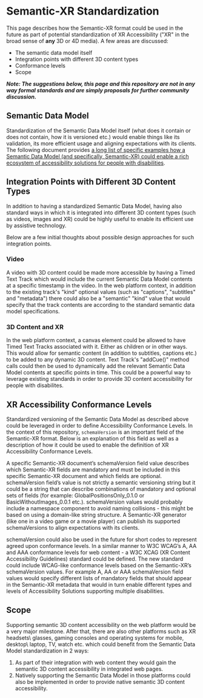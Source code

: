 # Semantic-XR Standardization

This page describes how the Semantic-XR format could be used in the future as part of potential standardization of XR Accessibility ("XR" in the broad sense of **any** 3D or 4D media). A few areas are discussed:
* The semantic data model itself
* Integration points with different 3D content types
* Conformance levels
* Scope


**_Note: The suggestions below, this page and this repository are not in any way formal standards and are simply proposals for further community discussion._**

## Semantic Data Model
Standardization of the Semantic Data Model itself (what does it contain or does not contain, how it is versioned etc.) would enable things like its validation, its more efficient usage and aligning expectations with its clients. The following document provides [a long list of specific examples how a Semantic Data Model (and specifically, Semantic-XR) could enable a rich ecosystem of accessibility solutions for people with disabilities](/Documents/semanticXrForExistingAccessibilitySolutionsAndRequirements.md).

## Integration Points with Different 3D Content Types
In addition to having a standardized Semantic Data Model, having also standard ways in which it is integrated into different 3D content types (such as videos, images and XR) could be highly useful to enable its efficient use by assistive technology.

Below are a few initial thoughts about possible design approaches for such integration points.
### Video
A video with 3D content could be made more accessible by having a Timed Text Track which would include the current Semantic Data Model contents at a specific timestamp in the video. In the web platform context, in addition to the existing track's "kind" optional values (such as "captions", "subtitles" and "metadata") there could also be a "semantic" "kind" value that would specify that the track contents are according to the standard semantic data model specifications.
### 3D Content and XR
In the web platform context, a canvas element could be allowed to have Timed Text Tracks associated with it. Either as children or in other ways. This would allow for semantic content (in addition to subtitles, captions etc.) to be added to any dynamic 3D content. Text Track's "addCue()" method calls could then be used to dynamically add the relevant Semantic Data Model contents at specific points in time. This could be a powerful way to leverage existing standards in order to provide 3D content accessibility for people with disabilites.

## XR Accessibility Conformance Levels
Standardized versioning of the Semantic Data Model as described above could be leveraged in order to define Accessibility Conformance Levels. In the context of this repository, `schemaVersion` is an important field of the Semantic-XR format. Below is an explanation of this field as well as a description of how it could be used to enable the definition of XR Accessibility Conformance Levels.

A specific Semantic-XR document’s schemaVersion field value describes which Semantic-XR fields are mandatory and must be included in this specific Semantic-XR document and which fields are optional. schemaVersion field’s value is not strictly a semantic versioning string but it could be a string that can describe combinations of mandatory and optional sets of fields (for example: GlobalPositionsOnly_0.1.0 or BasicWithoutImages_0.0.1 etc.). schemaVersion values would probably include a namespace component to avoid naming collisions - this might be based on using a domain-like string structure. A Semantic-XR generator (like one in a video game or a movie player) can publish its supported schemaVersions to align expectations with its clients.

schemaVersion could also be used in the future for short codes to represent agreed upon conformance levels. In a similar manner to W3C WCAG’s A, AA and AAA conformance levels for web content - a W3C XCAG (XR Content Accessibility Guidelines) standard could be defined. The new standard could include WCAG-like conformance levels based on the Semantic-XR’s schemaVersion values. For example A, AA or AAA schemaVersion field values would specify different lists of mandatory fields that should appear in the Semantic-XR metadata that would in turn enable different types and levels of Accessibility Solutions supporting multiple disabilities.

## Scope
Supporting semantic 3D content accessibility on the web platform would be a very major milestone. After that, there are also other platforms such as XR headsets\ glasses, gaming consoles and operating systems for mobile, desktop\ laptop, TV, watch etc. which could benefit from the Semantic Data Model standardization in 2 ways:
1. As part of their integration with web content they would gain the semantic 3D content accessibility in integrated web pages.
2. Natively supporting the Semantic Data Model in those platforms could also be implemented in order to provide native semantic 3D content accessibility.